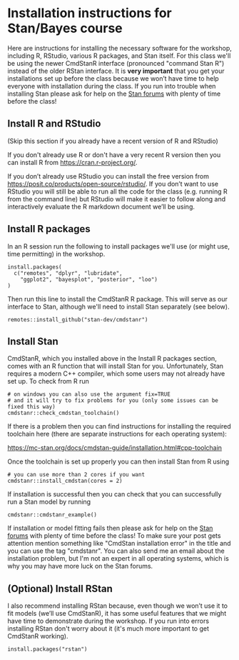 # Installation instructions for Stan/Bayes course

Here are instructions for installing the necessary software for the workshop,
including R, RStudio, various R packages, and Stan itself. For this class we'll
be using the newer CmdStanR interface (pronounced "command Stan R") instead of
the older RStan interface. It is **very important** that you get your
installations set up before the class because we won’t have time to help
everyone with installation during the class. If you run into trouble when
installing Stan please ask for help on the 
[Stan forums](https://discourse.mc-stan.org/) with plenty of time before the class!


## Install R and RStudio

(Skip this section if you already have a recent version of R and RStudio)

If you don't already use R or don't have a very recent R version then you can
install R from <https://cran.r-project.org/>.

If you don’t already use RStudio you can install the free version from
<https://posit.co/products/open-source/rstudio/>. If you don’t want to use
RStudio you will still be able to run all the code for the class (e.g. running R
from the command line) but RStudio will make it easier to follow along and
interactively evaluate the R markdown document we’ll be using.


## Install R packages

In an R session run the following to install packages we'll use (or might use, time permitting) in the workshop.

```
install.packages(
  c("remotes", "dplyr", "lubridate", 
    "ggplot2", "bayesplot", "posterior", "loo")
)
```

Then run this line to install the CmdStanR R package. This will serve as our
interface to Stan, although we'll need to install Stan separately (see below).

```
remotes::install_github("stan-dev/cmdstanr")
```

## Install Stan

CmdStanR, which you installed above in the Install R packages section, comes
with an R function that will install Stan for you. Unfortunately, Stan requires
a modern C++ compiler, which some users may not already have set up. To
check from R run

```
# on windows you can also use the argument fix=TRUE 
# and it will try to fix problems for you (only some issues can be fixed this way)
cmdstanr::check_cmdstan_toolchain() 
```

If there is a problem then you can find instructions for installing the required
toolchain here (there are separate instructions for each operating system):

<https://mc-stan.org/docs/cmdstan-guide/installation.html#cpp-toolchain>

Once the toolchain is set up properly you can then install Stan from R using 

```
# you can use more than 2 cores if you want
cmdstanr::install_cmdstan(cores = 2) 
```

If installation is successful then you can check that you can successfully run a Stan model by running

```
cmdstanr::cmdstanr_example()
```

If installation or model fitting fails then please ask for help on the 
[Stan forums](https://discourse.mc-stan.org/) with plenty of time before the class!
To make sure your post gets attention mention something like "CmdStan
installation error" in the title and you can use the tag "cmdstanr".
You can also send me an email about the installation problem, but I'm not an expert 
in all operating systems, which is why you may have more luck on the Stan forums.


## (Optional) Install RStan

I also recommend installing RStan because, even though we won’t use it to fit
models (we’ll use CmdStanR), it has some useful features that we might have time
to demonstrate during the workshop. If you run into errors installing RStan
don't worry about it (it's much more important to get CmdStanR working).

```
install.packages("rstan")
```
